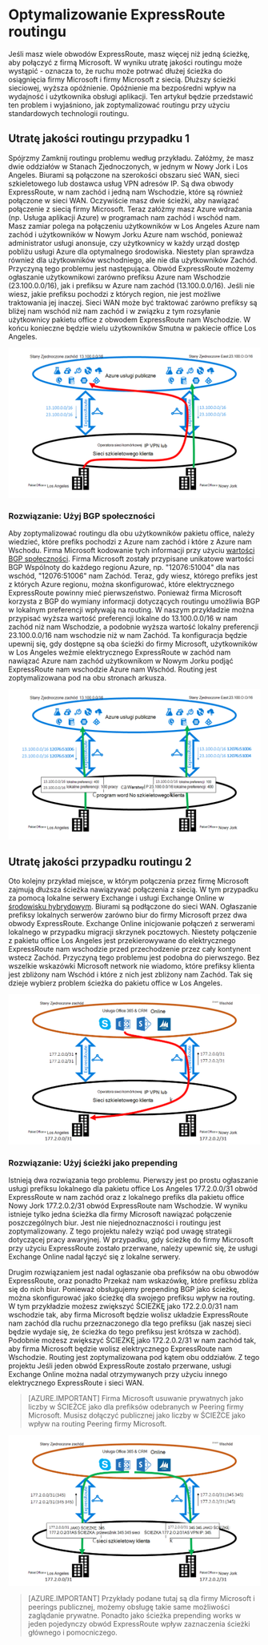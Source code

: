 <properties
   pageTitle="Optymalizowanie routingu ExpressRoute | Microsoft Azure"
   description="Ta strona zawiera szczegółowe informacje o tym, jak zoptymalizować routingu, gdy odbiorca ma więcej niż jedną obwodów ExpressRoute, które połączenie między firmy Microsoft i sieci corp klienta."
   documentationCenter="na"
   services="expressroute"
   authors="charwen"
   manager="carmonm"
   editor=""/>
<tags
   ms.service="expressroute"
   ms.devlang="na"
   ms.topic="get-started-article"
   ms.tgt_pltfrm="na"
   ms.workload="infrastructure-services"
   ms.date="10/10/2016"
   ms.author="charwen"/>

# <a name="optimize-expressroute-routing"></a>Optymalizowanie ExpressRoute routingu
Jeśli masz wiele obwodów ExpressRoute, masz więcej niż jedną ścieżkę, aby połączyć z firmą Microsoft. W wyniku utratę jakości routingu może wystąpić - oznacza to, że ruchu może potrwać dłużej ścieżka do osiągnięcia firmy Microsoft i firmy Microsoft z siecią. Dłuższy ścieżki sieciowej, wyższa opóźnienie. Opóźnienie ma bezpośredni wpływ na wydajność i użytkownika obsługi aplikacji. Ten artykuł będzie przedstawić ten problem i wyjaśniono, jak zoptymalizować routingu przy użyciu standardowych technologii routingu.

## <a name="suboptimal-routing-case-1"></a>Utratę jakości routingu przypadku 1
Spójrzmy Zamknij routingu problemu według przykładu. Załóżmy, że masz dwie oddziałów w Stanach Zjednoczonych, w jednym w Nowy Jork i Los Angeles. Biurami są połączone na szerokości obszaru sieć WAN, sieci szkieletowego lub dostawca usług VPN adresów IP. Są dwa obwody ExpressRoute, w nam zachód i jedną nam Wschodzie, które są również połączone w sieci WAN. Oczywiście masz dwie ścieżki, aby nawiązać połączenie z siecią firmy Microsoft. Teraz załóżmy masz Azure wdrażania (np. Usługa aplikacji Azure) w programach nam zachód i wschód nam. Masz zamiar polega na połączeniu użytkowników w Los Angeles Azure nam zachód i użytkowników w Nowym Jorku Azure nam wschód, ponieważ administrator usługi anonsuje, czy użytkownicy w każdy urząd dostęp pobliżu usługi Azure dla optymalnego środowiska. Niestety plan sprawdza również dla użytkowników wschodniego, ale nie dla użytkowników Zachód. Przyczyną tego problemu jest następująca. Obwód ExpressRoute możemy ogłaszanie użytkownikowi zarówno prefiksu Azure nam Wschodzie (23.100.0.0/16), jak i prefiksu w Azure nam zachód (13.100.0.0/16). Jeśli nie wiesz, jakie prefiksu pochodzi z których region, nie jest możliwe traktowania jej inaczej. Sieci WAN może być traktować zarówno prefiksy są bliżej nam wschód niż nam zachód i w związku z tym rozsyłanie użytkownicy pakietu office z obwodem ExpressRoute nam Wschodzie. W końcu konieczne będzie wielu użytkowników Smutna w pakiecie office Los Angeles.

![](./media/expressroute-optimize-routing/expressroute-case1-problem.png)

### <a name="solution-use-bgp-communities"></a>Rozwiązanie: Użyj BGP społeczności
Aby zoptymalizować routingu dla obu użytkowników pakietu office, należy wiedzieć, które prefiks pochodzi z Azure nam zachód i które z Azure nam Wschodu. Firma Microsoft kodowanie tych informacji przy użyciu [wartości BGP społeczności](expressroute-routing.md). Firma Microsoft zostały przypisane unikatowe wartości BGP Wspólnoty do każdego regionu Azure, np. "12076:51004" dla nas wschód, "12076:51006" nam Zachód. Teraz, gdy wiesz, którego prefiks jest z których Azure regionu, można skonfigurować, które elektrycznego ExpressRoute powinny mieć pierwszeństwo. Ponieważ firma Microsoft korzysta z BGP do wymiany informacji dotyczących routingu umożliwia BGP w lokalnym preferencji wpływają na routing. W naszym przykładzie można przypisać wyższa wartość preferencji lokalne do 13.100.0.0/16 w nam zachód niż nam Wschodzie, a podobnie wyższa wartość lokalny preferencji 23.100.0.0/16 nam wschodzie niż w nam Zachód. Ta konfiguracja będzie upewnij się, gdy dostępne są oba ścieżki do firmy Microsoft, użytkowników w Los Angeles weźmie elektrycznego ExpressRoute w zachód nam nawiązać Azure nam zachód użytkownikom w Nowym Jorku podjąć ExpressRoute nam wschodzie Azure nam Wschód. Routing jest zoptymalizowana pod na obu stronach arkusza. 

![](./media/expressroute-optimize-routing/expressroute-case1-solution.png)

## <a name="suboptimal-routing-case-2"></a>Utratę jakości przypadku routingu 2
Oto kolejny przykład miejsce, w którym połączenia przez firmę Microsoft zajmują dłuższa ścieżka nawiązywać połączenia z siecią. W tym przypadku za pomocą lokalne serwery Exchange i usługi Exchange Online w [środowisku hybrydowym](https://technet.microsoft.com/library/jj200581%28v=exchg.150%29.aspx). Biurami są podłączone do sieci WAN. Ogłaszanie prefiksy lokalnych serwerów zarówno biur do firmy Microsoft przez dwa obwody ExpressRoute. Exchange Online inicjowanie połączeń z serwerami lokalnego w przypadku migracji skrzynek pocztowych. Niestety połączenie z pakietu office Los Angeles jest przekierowywane do elektrycznego ExpressRoute nam wschodzie przed przechodzenie przez cały kontynent wstecz Zachód. Przyczyną tego problemu jest podobna do pierwszego. Bez wszelkie wskazówki Microsoft network nie wiadomo, które prefiksy klienta jest zbliżony nam Wschód i które z nich jest zbliżony nam Zachód. Tak się dzieje wybierz problem ścieżka do pakietu office w Los Angeles.

![](./media/expressroute-optimize-routing/expressroute-case2-problem.png)

### <a name="solution-use-as-path-prepending"></a>Rozwiązanie: Użyj ścieżki jako prepending
Istnieją dwa rozwiązania tego problemu. Pierwszy jest po prostu ogłaszanie usługi prefiksu lokalnego dla pakietu office Los Angeles 177.2.0.0/31 obwód ExpressRoute w nam zachód oraz z lokalnego prefiks dla pakietu office Nowy Jork 177.2.0.2/31 obwód ExpressRoute nam Wschodzie. W wyniku istnieje tylko jedna ścieżka dla firmy Microsoft nawiązać połączenie poszczególnych biur. Jest nie niejednoznaczności i routingu jest zoptymalizowany. Z tego projektu należy wziąć pod uwagę strategii dotyczącej pracy awaryjnej. W przypadku, gdy ścieżkę do firmy Microsoft przy użyciu ExpressRoute zostało przerwane, należy upewnić się, że usługi Exchange Online nadal łączyć się z lokalne serwery. 

Drugim rozwiązaniem jest nadal ogłaszanie oba prefiksów na obu obwodów ExpressRoute, oraz ponadto Przekaż nam wskazówkę, które prefiksu zbliża się do nich biur. Ponieważ obsługujemy prepending BGP jako ścieżkę, można skonfigurować jako ścieżkę dla swojego prefiksu wpływ na routing. W tym przykładzie możesz zwiększyć ŚCIEŻKĘ jako 172.2.0.0/31 nam wschodzie tak, aby firma Microsoft będzie wolisz układzie ExpressRoute nam zachód dla ruchu przeznaczonego dla tego prefiksu (jak naszej sieci będzie wydaje się, że ścieżka do tego prefiksu jest krótsza w zachód). Podobnie możesz zwiększyć ŚCIEŻKĘ jako 172.2.0.2/31 w nam zachód tak, aby firma Microsoft będzie wolisz elektrycznego ExpressRoute nam Wschodzie. Routing jest zoptymalizowana pod kątem obu oddziałów. Z tego projektu Jeśli jeden obwód ExpressRoute zostało przerwane, usługi Exchange Online można nadal otrzymywanych przy użyciu innego elektrycznego ExpressRoute i sieci WAN. 

>[AZURE.IMPORTANT] Firma Microsoft usuwanie prywatnych jako liczby w ŚCIEŻCE jako dla prefiksów odebranych w Peering firmy Microsoft. Musisz dołączyć publicznej jako liczby w ŚCIEŻCE jako wpływ na routing Peering firmy Microsoft.

![](./media/expressroute-optimize-routing/expressroute-case2-solution.png)

>[AZURE.IMPORTANT] Przykłady podane tutaj są dla firmy Microsoft i peerings publicznej, możemy obsługę takie same możliwości zaglądanie prywatne. Ponadto jako ścieżka prepending works w jeden pojedynczy obwód ExpressRoute wpływ zaznaczenia ścieżki głównego i pomocniczego.
